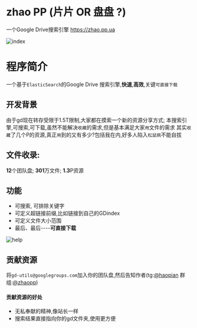 # zhao PP (片片 OR 盘盘 ?)
一个Google Drive搜索引擎 https://zhao.pp.ua


![index](https://github.com/gdtool/zhaopp/raw/master/assets/images/index.png "index.png")
# 程序简介
一个基于`ElasticSearch`的Google Drive 搜索引擎,**快速**,**高效**,关键`可直接下载`
## 开发背景
由于gd现在转存受限于1.5T限制,大家都在摸索一个新的资源分享方式;
本搜索引擎,可搜索,可下载,虽然不能解决`收藏`的需求,但是基本满足大家`用`文件的需求
其实`收藏`了几个P的资源,真正`用`到的又有多少?包括我在内,好多人陷入`松鼠病`不能自拔
## 文件收录:
**12**个团队盘; **301**万文件; **1.3**P资源

## 功能
- 可搜索, 可排除关键字
- 可定义超链接前缀,比如链接到自己的GDindex
- 可定义文件大小范围
- 最后、最后----**可直接下载**

![help](https://github.com/gdtool/zhaopp/raw/master/assets/images/help.png "help.png")

## 贡献资源
将`gd-utils@googlegroups.com`加入你的团队盘,然后告知作者(tg:[@haopian](https://t.me/haopian "@haopian") 群组:[@zhaopp](https://t.me/zhaopp "@zhaopp"))
#### 贡献资源的好处
- 无私奉献的精神,像站长一样
- 搜索结果直接指向你的gd文件夹,使用更方便

